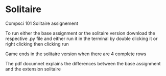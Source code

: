 # Solitaire
Compsci 101 Solitaire assignement

To run either the base assignment or the solitaire version download the respective .py file and either run it in the terminal by double clicking it or right clicking then clicking run

Game ends in the solitaire version when there are 4 complete rows

The pdf documnet explains the differences between the base assignment and the extension solitaire
